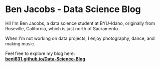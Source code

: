 # Ben Jacobs - Data Science Blog

Hi! I'm Ben Jacobs, a data science student at BYU–Idaho, originally from Roseville, California, which is just north of Sacramento.

When I'm not working on data projects, I enjoy photography, dance, and making music.

Feel free to explore my blog here:  
[**benj631.github.io/Data-Science-Blog**](https://benj631.github.io/Data-Science-Blog/)
